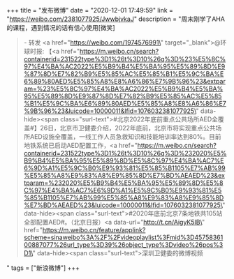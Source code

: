 +++
title = "发布微博"
date = "2020-12-01 17:49:59"
link = "https://weibo.com/2381077925/JwwbjvkaJ"
description = "周末刚学了AHA的课程，遇到情况的话有信心使用[微笑]<br><blockquote> - 转发 <a href=\"https://weibo.com/1974576991\" target=\"_blank\">@环球时报</a>: 【<a href=\"https://m.weibo.cn/search?containerid=231522type%3D1%26t%3D10%26q%3D%23%E5%8C%97%E4%BA%AC2022%E5%B9%B4%E5%BA%95%E5%89%8D%E9%87%8D%E7%82%B9%E5%85%AC%E5%85%B1%E5%9C%BA%E6%89%80AED%E5%85%A8%E8%A6%86%E7%9B%96%23&extparam=%23%E5%8C%97%E4%BA%AC2022%E5%B9%B4%E5%BA%95%E5%89%8D%E9%87%8D%E7%82%B9%E5%85%AC%E5%85%B1%E5%9C%BA%E6%89%80AED%E5%85%A8%E8%A6%86%E7%9B%96%23&luicode=10000011&lfid=1076032381077925\" data-hide><span class=\"surl-text\">#北京2022年底前重点公共场所AED全覆盖#</span></a>】26日，北京市卫健委介绍，2022年底前，北京市将实现重点公共场所AED设施全覆盖，一线工作人员急救知识和技能培训率达到80%。目前地铁系统已启动AED配置工作，<a href=\"https://m.weibo.cn/search?containerid=231522type%3D1%26t%3D10%26q%3D%232020%E5%B9%B4%E5%BA%95%E5%89%8D%E5%8C%97%E4%BA%AC7%E6%9D%A1%E5%9C%B0%E9%93%81%E5%85%B1105%E7%AB%99%E5%85%A8%E9%83%A8%E9%85%8D%E7%BD%AEAED%23&extparam=%232020%E5%B9%B4%E5%BA%95%E5%89%8D%E5%8C%97%E4%BA%AC7%E6%9D%A1%E5%9C%B0%E9%93%81%E5%85%B1105%E7%AB%99%E5%85%A8%E9%83%A8%E9%85%8D%E7%BD%AEAED%23&luicode=10000011&lfid=1076032381077925\" data-hide><span class=\"surl-text\">#2020年底前北京7条地铁共105站全部配置AED#</span></a>。（北京日报）<a data-url=\"http://t.cn/AigyK5IB\" href=\"https://m.weibo.cn/feature/applink?scheme=sinaweibo%3A%2F%2Fvideoplaylist%3Fmid%3D4575836100887077%26url_type%3D39%26object_type%3Dvideo%26pos%3D1\" data-hide><span class=\"surl-text\">深圳卫健委的微博视频</span></a> </blockquote>"
tags = ["新浪微博"]
+++
